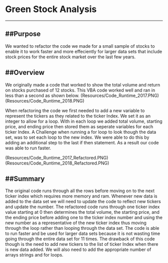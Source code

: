 # Green Stock Analysis
---
##Purpose
---
  We wanted to refactor the code we made for a small sample of stocks to enable it to work faster and more effeciently for larger data sets that include stock prices for the entire stock market over the last few years.

##Overview
---
  We originally made a code that worked to show the total volume and return on stocks purchased of 12 stocks. This VBA code worked well and ran in less than a second as shown below.
(Resources/Code_Runtime_2017.PNG)
(Resources/Code_Runtime_2018.PNG)

  When refactoring the code we first needed to add a new variable to represent the tickers as they related to the ticker Index. We set it as an integer to allow for a loop. With in each loop we added total volume, starting price, and ending price then stored them as seperate variables for each ticker Index. A Challenge when running a for loop to look though the data set, was to set each loop to the new index. We were able to do this by adding an additional step to the last if then statement. As a result our code was able to run faster.

(Resources/Code_Runtime_2017_Refactored.PNG)
(Resources/Code_Runtime_2018_Refactored.PNG)

##Summary
---
  The original code runs through all the rows before moving on to the next ticker index which requires more memory and ram. Whenever new data is added to the data set we will need to update the code to reflect new tickers and update the number.
  The refactored code runs through one ticker index value starting at 0 then determines the total volume, the starting price, and the ending price before adding one to the ticker index number and using the new number as a representative of the new ticker index thus moving through the loop rather than looping through the data set.
	The code is able to run faster and be used for larger data sets because it is not wasting time going through the entire data set for 11 times. The drawback of this code though is the need to add new tickers to the list of ticker Index when there is new data added. We will also need to add the appropriate number of arrays strings and for loops.
